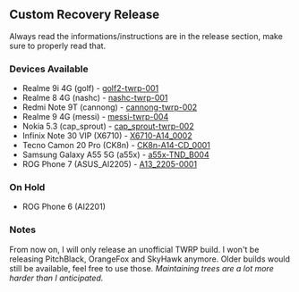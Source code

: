 ## Custom Recovery Release
Always read the informations/instructions are in the release section, make sure to properly read that.
### Devices Available
- Realme 9i 4G (golf) - [golf2-twrp-001](https://github.com/cdpcrp/custom-recovery-releases/releases/tag/golf2-twrp-001)
- Realme 8 4G (nashc) - [nashc-twrp-001](https://github.com/cdpcrp/custom-recovery-releases/releases/tag/nashc-twrp-001)
- Redmi Note 9T (cannong) - [cannong-twrp-002](https://github.com/cdpcrp/custom-recovery-releases/releases/tag/cannong-twrp-002)
- Realme 9 4G (messi) - [messi-twrp-004](https://github.com/cdpcrp/custom-recovery-releases/releases/tag/messi-twrp-004)
- Nokia 5.3 (cap_sprout) - [cap_sprout-twrp-002](https://github.com/cdpcrp/custom-recovery-releases/releases/tag/cap_sprout-twrp-002)
- Infinix Note 30 VIP (X6710) - [X6710-A14_0002](https://github.com/cdpcrp/custom-recovery-releases/releases/tag/X6710-A14_0002)
- Tecno Camon 20 Pro (CK8n) - [CK8n-A14-CD_0001](https://github.com/cdpcrp/custom-recovery-releases/releases/tag/CK8n-A14-CD_0001)
- Samsung Galaxy A55 5G (a55x) - [a55x-TND_B004](https://github.com/cdpcrp/custom-recovery-releases/releases/tag/a55x-TND_B004)
- ROG Phone 7 (ASUS_AI2205) - [A13_2205-0001](https://github.com/cdpcrp/custom-recovery-releases/releases/tag/A13_2205-0001)
### On Hold
- ROG Phone 6 (AI2201)
### Notes
From now on, I will only release an unofficial TWRP build. I won't be releasing PitchBlack, OrangeFox and SkyHawk anymore. Older builds would still be available, feel free to use those. _Maintaining trees are a lot more harder than I anticipated._
